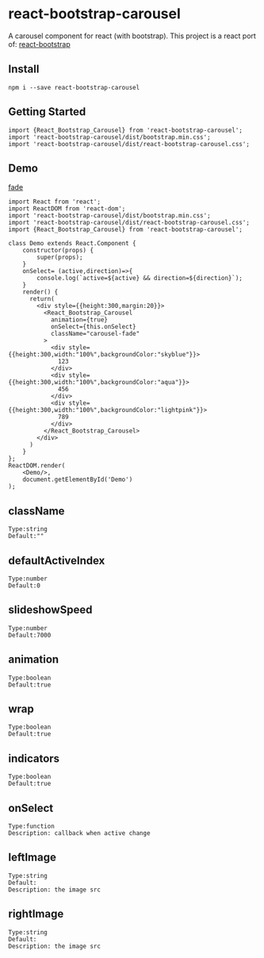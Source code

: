 # react-bootstrap-carousel
A carousel component for react (with bootstrap).
This project is a react port of: [react-bootstrap](http://react-bootstrap.github.io/components.html#carousels)

## Install
```
npm i --save react-bootstrap-carousel
```

## Getting Started
```
import {React_Bootstrap_Carousel} from 'react-bootstrap-carousel';
import 'react-bootstrap-carousel/dist/bootstrap.min.css';
import 'react-bootstrap-carousel/dist/react-bootstrap-carousel.css';
```
## Demo
[fade](https://skycloud1030.github.io/react-bootstrap-carousel/example/fade.html)
```
import React from 'react';
import ReactDOM from 'react-dom';
import 'react-bootstrap-carousel/dist/bootstrap.min.css';
import 'react-bootstrap-carousel/dist/react-bootstrap-carousel.css';
import {React_Bootstrap_Carousel} from 'react-bootstrap-carousel';

class Demo extends React.Component {
    constructor(props) {
        super(props);
    }
    onSelect= (active,direction)=>{
        console.log(`active=${active} && direction=${direction}`);
    }
    render() {
      return(
        <div style={{height:300,margin:20}}>
          <React_Bootstrap_Carousel
            animation={true}
            onSelect={this.onSelect}
            className="carousel-fade"
          >
            <div style={{height:300,width:"100%",backgroundColor:"skyblue"}}>
              123
            </div>
            <div style={{height:300,width:"100%",backgroundColor:"aqua"}}>
              456
            </div>
            <div style={{height:300,width:"100%",backgroundColor:"lightpink"}}>
              789
            </div>
          </React_Bootstrap_Carousel>
        </div>
      )
    }
};
ReactDOM.render(
    <Demo/>,
    document.getElementById('Demo')
);
```



## className
```
Type:string
Default:""
```

## defaultActiveIndex
```
Type:number
Default:0
```

## slideshowSpeed
```
Type:number
Default:7000
```

## animation
```
Type:boolean
Default:true
```
## wrap
```
Type:boolean
Default:true
```
## indicators
```
Type:boolean
Default:true
```

## onSelect
```
Type:function
Description: callback when active change

```
## leftImage
```
Type:string
Default:
Description: the image src
```
## rightImage
```
Type:string
Default:
Description: the image src
```
